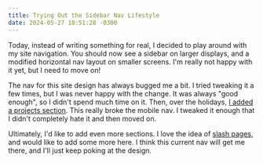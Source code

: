 ```yaml
---
title: Trying Out the Sidebar Nav Lifestyle
date: 2024-05-27 18:51:28 -0300
---
```


Today, instead of writing something for real, I decided to play around with my site navigation. You should now see a sidebar on larger displays, and a modified horizontal nav layout on smaller screens. I'm really not happy with it yet, but I need to move on!

The nav for this site design has always bugged me a bit. I tried tweaking it a few times, but I was never happy with the change. It was always "good enough", so I didn't spend much time on it. Then, over the holidays, [I added a projects section](https://anderegg.ca/2023/12/24/adding-a-projects-section). This really broke the mobile nav. I tweaked it enough that I didn't completely hate it and then moved on.

Ultimately, I'd like to add even more sections. I love the idea of [slash pages](https://slashpages.net), and would like to add some more here. I think this current nav will get me there, and I'll just keep poking at the design.
